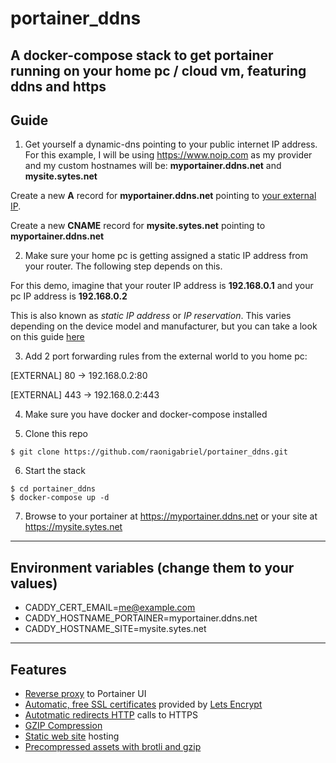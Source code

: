 # portainer_ddns
A docker-compose stack to get portainer running on your home pc / cloud vm, featuring ddns and https
---

## Guide
1. Get yourself a dynamic-dns pointing to your public internet IP address.
For this example, I will be using https://www.noip.com as my provider and my custom hostnames will be: **myportainer.ddns.net** and **mysite.sytes.net**

Create a new **A** record for **myportainer.ddns.net** pointing to [your external IP](https://whatismyipaddress.com/). 

Create a new **CNAME** record for **mysite.sytes.net** pointing to **myportainer.ddns.net**


2. Make sure your home pc is getting assigned a static IP address from your router. The following step depends on this.

For this demo, imagine that your router IP address is **192.168.0.1** and your pc IP address is **192.168.0.2**

This is also known as *static IP address* or *IP reservation*. This varies depending on the device model and manufacturer, but you can take a look on this guide [here](http://blog.dlink.com/mastering-static-ip-addresses-2/)

3. Add 2 port forwarding rules from the external world to you home pc:

 
[EXTERNAL] 80 -> 192.168.0.2:80

[EXTERNAL] 443 -> 192.168.0.2:443

4. Make sure you have docker and docker-compose installed

5. Clone this repo
```
$ git clone https://github.com/raonigabriel/portainer_ddns.git
```

6. Start the stack
```
$ cd portainer_ddns
$ docker-compose up -d
```

7. Browse to your portainer at https://myportainer.ddns.net or your site at https://mysite.sytes.net

---
## Environment variables (change them to your values)
* CADDY_CERT_EMAIL=me@example.com
* CADDY_HOSTNAME_PORTAINER=myportainer.ddns.net
* CADDY_HOSTNAME_SITE=mysite.sytes.net

---
## Features
* [Reverse proxy](https://caddyserver.com/docs/quick-starts/reverse-proxy) to Portainer UI
* [Automatic, free SSL certificates](https://caddyserver.com/docs/automatic-https) provided by [Lets Encrypt](https://letsencrypt.org/)
* [Autotmatic redirects HTTP](https://caddyserver.com/docs/automatic-https) calls to HTTPS
* [GZIP Compression](https://caddyserver.com/docs/gzip)
* [Static web site](https://caddyserver.com/docs/quick-starts/static-files) hosting
* [Precompressed assets with brotli and gzip](https://misterorion.com/caddy-server-brotli/)
